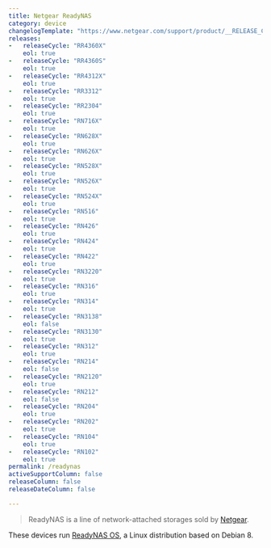 ```yaml
---
title: Netgear ReadyNAS
category: device
changelogTemplate: "https://www.netgear.com/support/product/__RELEASE_CYCLE__.aspx"
releases:
-   releaseCycle: "RR4360X"
    eol: true
-   releaseCycle: "RR4360S"
    eol: true
-   releaseCycle: "RR4312X"
    eol: true
-   releaseCycle: "RR3312"
    eol: true
-   releaseCycle: "RR2304"
    eol: true
-   releaseCycle: "RN716X"
    eol: true
-   releaseCycle: "RN628X"
    eol: true
-   releaseCycle: "RN626X"
    eol: true
-   releaseCycle: "RN528X"
    eol: true
-   releaseCycle: "RN526X"
    eol: true
-   releaseCycle: "RN524X"
    eol: true
-   releaseCycle: "RN516"
    eol: true
-   releaseCycle: "RN426"
    eol: true
-   releaseCycle: "RN424"
    eol: true
-   releaseCycle: "RN422"
    eol: true
-   releaseCycle: "RN3220"
    eol: true
-   releaseCycle: "RN316"
    eol: true
-   releaseCycle: "RN314"
    eol: true
-   releaseCycle: "RN3138"
    eol: false
-   releaseCycle: "RN3130"
    eol: true
-   releaseCycle: "RN312"
    eol: true
-   releaseCycle: "RN214"
    eol: false
-   releaseCycle: "RN2120"
    eol: true
-   releaseCycle: "RN212"
    eol: false
-   releaseCycle: "RN204"
    eol: true
-   releaseCycle: "RN202"
    eol: true
-   releaseCycle: "RN104"
    eol: true
-   releaseCycle: "RN102"
    eol: true
permalink: /readynas
activeSupportColumn: false
releaseColumn: false
releaseDateColumn: false

---
```


> ReadyNAS is a line of network-attached storages sold by [Netgear](https://www.netgear.com/).

These devices run [ReadyNAS OS](https://www.netgear.fr/support/product/readynas_os_6.aspx), a Linux distribution based on Debian 8.
